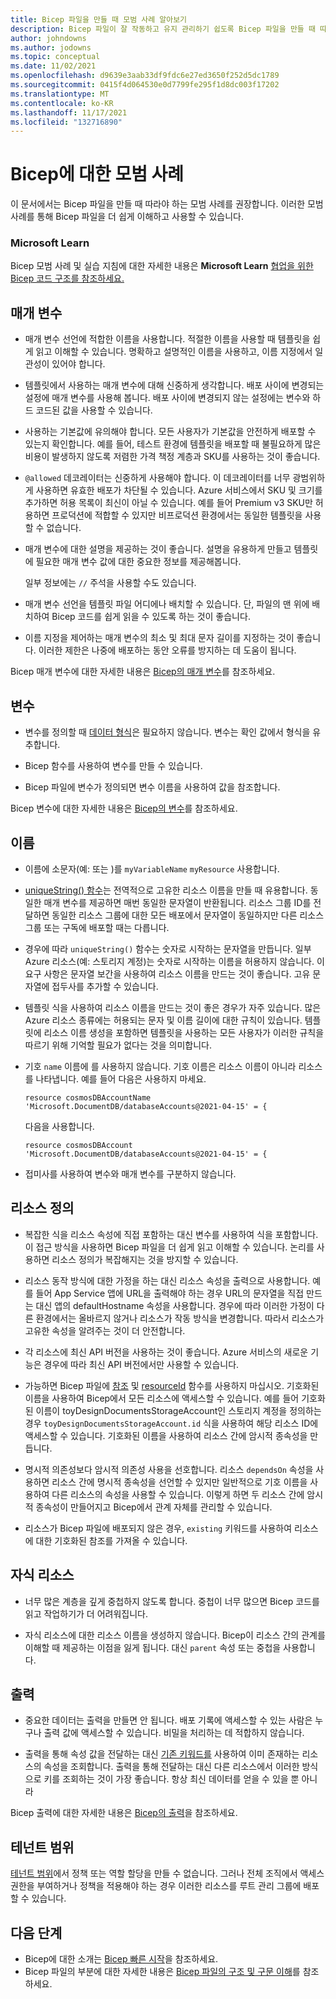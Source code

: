 ```yaml
---
title: Bicep 파일을 만들 때 모범 사례 알아보기
description: Bicep 파일이 잘 작동하고 유지 관리하기 쉽도록 Bicep 파일을 만들 때 따라야 하는 모범 사례를 설명합니다.
author: johndowns
ms.author: jodowns
ms.topic: conceptual
ms.date: 11/02/2021
ms.openlocfilehash: d9639e3aab33df9fdc6e27ed3650f252d5dc1789
ms.sourcegitcommit: 0415f4d064530e0d7799fe295f1d8dc003f17202
ms.translationtype: MT
ms.contentlocale: ko-KR
ms.lasthandoff: 11/17/2021
ms.locfileid: "132716890"
---
```

# <a name="best-practices-for-bicep"></a>Bicep에 대한 모범 사례

이 문서에서는 Bicep 파일을 만들 때 따라야 하는 모범 사례를 권장합니다. 이러한 모범 사례를 통해 Bicep 파일을 더 쉽게 이해하고 사용할 수 있습니다.

### <a name="microsoft-learn"></a>Microsoft Learn

Bicep 모범 사례 및 실습 지침에 대한 자세한 내용은 **Microsoft Learn** [협업을 위한 Bicep 코드 구조를 참조하세요.](/learn/modules/structure-bicep-code-collaboration/)

## <a name="parameters"></a>매개 변수

* 매개 변수 선언에 적합한 이름을 사용합니다. 적절한 이름을 사용할 때 템플릿을 쉽게 읽고 이해할 수 있습니다. 명확하고 설명적인 이름을 사용하고, 이름 지정에서 일관성이 있어야 합니다.

* 템플릿에서 사용하는 매개 변수에 대해 신중하게 생각합니다. 배포 사이에 변경되는 설정에 매개 변수를 사용해 봅니다. 배포 사이에 변경되지 않는 설정에는 변수와 하드 코드된 값을 사용할 수 있습니다.

* 사용하는 기본값에 유의해야 합니다. 모든 사용자가 기본값을 안전하게 배포할 수 있는지 확인합니다. 예를 들어, 테스트 환경에 템플릿을 배포할 때 불필요하게 많은 비용이 발생하지 않도록 저렴한 가격 책정 계층과 SKU를 사용하는 것이 좋습니다.

* `@allowed` 데코레이터는 신중하게 사용해야 합니다. 이 데코레이터를 너무 광범위하게 사용하면 유효한 배포가 차단될 수 있습니다. Azure 서비스에서 SKU 및 크기를 추가하면 허용 목록이 최신이 아닐 수 있습니다. 예를 들어 Premium v3 SKU만 허용하면 프로덕션에 적합할 수 있지만 비프로덕션 환경에서는 동일한 템플릿을 사용할 수 없습니다.

* 매개 변수에 대한 설명을 제공하는 것이 좋습니다. 설명을 유용하게 만들고 템플릿에 필요한 매개 변수 값에 대한 중요한 정보를 제공해봅니다.

  일부 정보에는 `//` 주석을 사용할 수도 있습니다.

* 매개 변수 선언을 템플릿 파일 어디에나 배치할 수 있습니다. 단, 파일의 맨 위에 배치하여 Bicep 코드를 쉽게 읽을 수 있도록 하는 것이 좋습니다.

* 이름 지정을 제어하는 매개 변수의 최소 및 최대 문자 길이를 지정하는 것이 좋습니다. 이러한 제한은 나중에 배포하는 동안 오류를 방지하는 데 도움이 됩니다.

Bicep 매개 변수에 대한 자세한 내용은 [Bicep의 매개 변수](parameters.md)를 참조하세요.

## <a name="variables"></a>변수

* 변수를 정의할 때 [데이터 형식](data-types.md)은 필요하지 않습니다. 변수는 확인 값에서 형식을 유추합니다.

* Bicep 함수를 사용하여 변수를 만들 수 있습니다.

* Bicep 파일에 변수가 정의되면 변수 이름을 사용하여 값을 참조합니다.

Bicep 변수에 대한 자세한 내용은 [Bicep의 변수](variables.md)를 참조하세요.

## <a name="names"></a>이름

* 이름에 소문자(예: 또는 )를 `myVariableName` `myResource` 사용합니다.

* [uniqueString() 함수](bicep-functions-string.md#uniquestring)는 전역적으로 고유한 리소스 이름을 만들 때 유용합니다. 동일한 매개 변수를 제공하면 매번 동일한 문자열이 반환됩니다. 리소스 그룹 ID를 전달하면 동일한 리소스 그룹에 대한 모든 배포에서 문자열이 동일하지만 다른 리소스 그룹 또는 구독에 배포할 때는 다릅니다.

* 경우에 따라 `uniqueString()` 함수는 숫자로 시작하는 문자열을 만듭니다. 일부 Azure 리소스(예: 스토리지 계정)는 숫자로 시작하는 이름을 허용하지 않습니다. 이 요구 사항은 문자열 보간을 사용하여 리소스 이름을 만드는 것이 좋습니다. 고유 문자열에 접두사를 추가할 수 있습니다.

* 템플릿 식을 사용하여 리소스 이름을 만드는 것이 좋은 경우가 자주 있습니다. 많은 Azure 리소스 종류에는 허용되는 문자 및 이름 길이에 대한 규칙이 있습니다. 템플릿에 리소스 이름 생성을 포함하면 템플릿을 사용하는 모든 사용자가 이러한 규칙을 따르기 위해 기억할 필요가 없다는 것을 의미합니다.

* 기호 `name` 이름에 를 사용하지 않습니다. 기호 이름은 리소스 이름이 아니라 리소스를 나타냅니다. 예를 들어 다음은 사용하지 마세요.

  ```bicep
  resource cosmosDBAccountName 'Microsoft.DocumentDB/databaseAccounts@2021-04-15' = {
  ```

  다음을 사용합니다.

  ```bicep
  resource cosmosDBAccount 'Microsoft.DocumentDB/databaseAccounts@2021-04-15' = {
  ```

* 접미사를 사용하여 변수와 매개 변수를 구분하지 않습니다.

## <a name="resource-definitions"></a>리소스 정의

* 복잡한 식을 리소스 속성에 직접 포함하는 대신 변수를 사용하여 식을 포함합니다. 이 접근 방식을 사용하면 Bicep 파일을 더 쉽게 읽고 이해할 수 있습니다. 논리를 사용하면 리소스 정의가 복잡해지는 것을 방지할 수 있습니다.

* 리소스 동작 방식에 대한 가정을 하는 대신 리소스 속성을 출력으로 사용합니다. 예를 들어 App Service 앱에 URL을 출력해야 하는 경우 URL의 문자열을 직접 만드는 대신 앱의 defaultHostname 속성을 사용합니다. 경우에 따라 이러한 가정이 다른 환경에서는 올바르지 않거나 리소스가 작동 방식을 변경합니다. 따라서 리소스가 고유한 속성을 알려주는 것이 더 안전합니다.

* 각 리소스에 최신 API 버전을 사용하는 것이 좋습니다. Azure 서비스의 새로운 기능은 경우에 따라 최신 API 버전에서만 사용할 수 있습니다.

* 가능하면 Bicep 파일에 [참조](./bicep-functions-resource.md#reference) 및 [resourceId](./bicep-functions-resource.md#resourceid) 함수를 사용하지 마십시오. 기호화된 이름을 사용하여 Bicep에서 모든 리소스에 액세스할 수 있습니다. 예를 들어 기호화된 이름이 toyDesignDocumentsStorageAccount인 스토리지 계정을 정의하는 경우 `toyDesignDocumentsStorageAccount.id` 식을 사용하여 해당 리소스 ID에 액세스할 수 있습니다. 기호화된 이름을 사용하여 리소스 간에 암시적 종속성을 만듭니다.

* 명시적 의존성보다 암시적 의존성 사용을 선호합니다. 리소스 `dependsOn` 속성을 사용하면 리소스 간에 명시적 종속성을 선언할 수 있지만 일반적으로 기호 이름을 사용하여 다른 리소스의 속성을 사용할 수 있습니다. 이렇게 하면 두 리소스 간에 암시적 종속성이 만들어지고 Bicep에서 관계 자체를 관리할 수 있습니다.

* 리소스가 Bicep 파일에 배포되지 않은 경우, `existing` 키워드를 사용하여 리소스에 대한 기호화된 참조를 가져올 수 있습니다.

## <a name="child-resources"></a>자식 리소스

* 너무 많은 계층을 깊게 중첩하지 않도록 합니다. 중첩이 너무 많으면 Bicep 코드를 읽고 작업하기가 더 어려워집니다.

* 자식 리소스에 대한 리소스 이름을 생성하지 않습니다. Bicep이 리소스 간의 관계를 이해할 때 제공하는 이점을 잃게 됩니다. 대신 `parent` 속성 또는 중첩을 사용합니다.

## <a name="outputs"></a>출력

* 중요한 데이터는 출력을 만들면 안 됩니다. 배포 기록에 액세스할 수 있는 사람은 누구나 출력 값에 액세스할 수 있습니다. 비밀을 처리하는 데 적합하지 않습니다.

* 출력을 통해 속성 값을 전달하는 대신 [기존 키워드를](resource-declaration.md#existing-resources) 사용하여 이미 존재하는 리소스의 속성을 조회합니다. 출력을 통해 전달하는 대신 다른 리소스에서 이러한 방식으로 키를 조회하는 것이 가장 좋습니다. 항상 최신 데이터를 얻을 수 있을 뿐 아니라

Bicep 출력에 대한 자세한 내용은 [Bicep의 출력](outputs.md)을 참조하세요.

## <a name="tenant-scopes"></a>테넌트 범위

[테넌트 범위](deploy-to-tenant.md)에서 정책 또는 역할 할당을 만들 수 없습니다. 그러나 전체 조직에서 액세스 권한을 부여하거나 정책을 적용해야 하는 경우 이러한 리소스를 루트 관리 그룹에 배포할 수 있습니다.

## <a name="next-steps"></a>다음 단계

* Bicep에 대한 소개는 [Bicep 빠른 시작](quickstart-create-bicep-use-visual-studio-code.md)을 참조하세요.
* Bicep 파일의 부분에 대한 자세한 내용은 [Bicep 파일의 구조 및 구문 이해](file.md)를 참조하세요.
